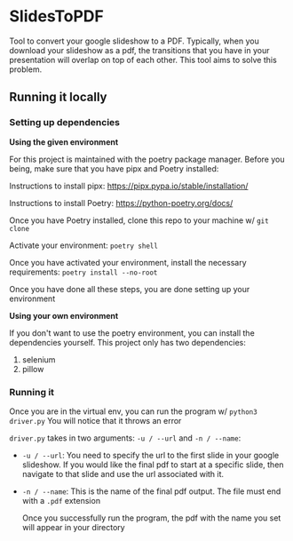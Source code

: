 # SlidesToPDF

Tool to convert your google slideshow to a PDF. Typically, when you download your slideshow as a pdf, the transitions that you have in your presentation will overlap on top of each other. This tool aims to solve this problem.

## Running it locally

### Setting up dependencies

**Using the given environment**

For this project is maintained with the poetry package manager. Before you being, make sure that you have pipx and Poetry installed:

Instructions to install pipx: https://pipx.pypa.io/stable/installation/

Instructions to install Poetry: https://python-poetry.org/docs/

Once you have Poetry installed, clone this repo to your machine w/ `git clone`

Activate your environment: `poetry shell`

Once you have activated your environment, install the necessary requirements:
`poetry install --no-root` 

Once you have done all these steps, you are done setting up your environment

**Using your own environment**

If you don't want to use the poetry environment, you can install the dependencies yourself. This project only has two dependencies:

1. selenium
2. pillow

### Running it

Once you are in the virtual env, you can run the program w/ `python3 driver.py` You will notice that it throws an error

`driver.py` takes in two arguments: `-u / --url` and `-n / --name`:
- `-u / --url`: You need to specify the url to the first slide in your google slideshow. If you would like the final pdf to start at a specific slide, then navigate to that slide and use the url associated with it.
- `-n / --name`: This is the name of the final pdf output. The file must end with a `.pdf` extension

  Once you successfully run the program, the pdf with the name you set will appear in your directory
